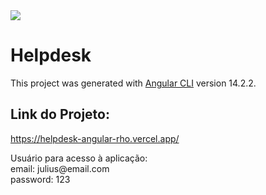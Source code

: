 <img src="https://img.shields.io/badge/STATUS-EM%20DESENVOLVIMENTO-yellow"/>

# Helpdesk

This project was generated with [Angular CLI](https://github.com/angular/angular-cli) version 14.2.2.

## Link do Projeto:

https://helpdesk-angular-rho.vercel.app/

<p>Usuário para acesso à aplicação:<br> 
email: julius@email.com<br> 
password: 123</p>


